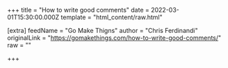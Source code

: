 
+++
title = "How to write good comments"
date = 2022-03-01T15:30:00.000Z
template = "html_content/raw.html"

[extra]
feedName = "Go Make Thigns"
author = "Chris Ferdinandi"
originalLink = "https://gomakethings.com/how-to-write-good-comments/"
raw = ""

+++

